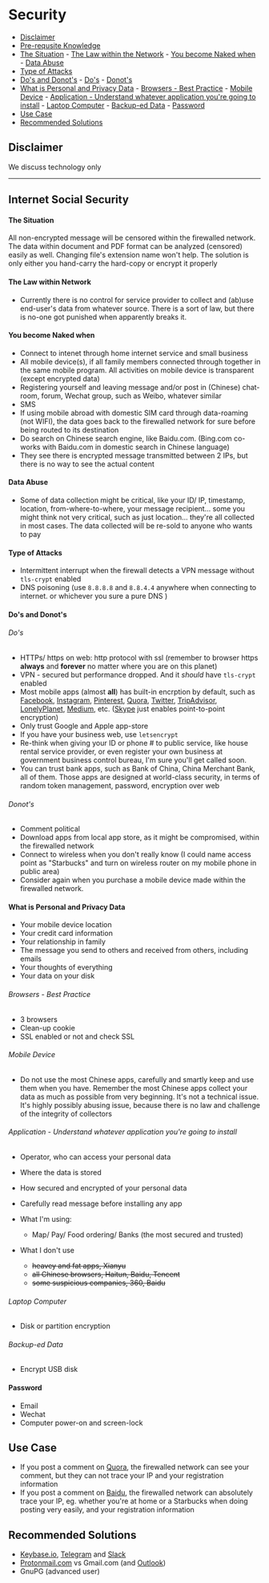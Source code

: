 # Security

<!-- TOC depthFrom:2 depthTo:6 withLinks:1 updateOnSave:1 orderedList:0 -->

- [Disclaimer](#disclaimer)
- [Pre-requsite Knowledge](#pre-requsite-knowledge)
- [The Situation](#the-situation)
		- [The Law within the Network](#the-law-within-the-network)
		- [You become Naked when](#you-become-naked-when)
		- [Data Abuse](#data-abuse)
- [Type of Attacks](#type-of-attacks)
- [Do's and Donot's](#dos-and-donots)
		- [Do's](#dos)
		- [Donot's](#donots)
- [What is Personal and Privacy Data](#what-is-personal-and-privacy-data)
		- [Browsers - Best Practice](#browsers-best-practice)
		- [Mobile Device](#mobile-device)
		- [Application - Understand whatever application you're going to install](#application-understand-whatever-application-youre-going-to-install)
		- [Laptop Computer](#laptop-computer)
		- [Backup-ed Data](#backup-ed-data)
		- [Password](#password)
- [Use Case](#use-case)
- [Recommended Solutions](#recommended-solutions)

<!-- /TOC -->

## Disclaimer

We discuss technology only

---

## Internet Social Security


#### The Situation

All non-encrypted message will be censored within the firewalled network. The data within document and PDF format can be analyzed (censored) easily as well. Changing file's extension name won't help. The solution is only either you hand-carry the hard-copy or encrypt it properly

#### The Law within Network

- Currently there is no control for service provider to collect and (ab)use end-user's data from whatever source. There is a sort of law, but there is no-one got punished when apparently breaks it.

#### You become Naked when

- Connect to intenet through home internet service and small business
- All mobile device(s), if all family members connected through together in the same mobile program. All activities on mobile device is transparent (except encrypted data)
- Registering yourself and leaving message and/or post in (Chinese) chat-room, forum, Wechat group, such as Weibo, whatever similar
- SMS
- If using mobile abroad with domestic SIM card through data-roaming (not WIFI), the data goes back to the firewalled network for sure before being routed to its destination
- Do search on Chinese search engine, like Baidu.com. (Bing.com co-works with Baidu.com in domestic search in Chinese language)
- They see there is encrypted message transmitted between 2 IPs, but there is no way to see the actual content

#### Data Abuse

- Some of data collection might be critical, like your ID/ IP, timestamp, location, from-where-to-where, your message recipient... some you might think not very critical, such as just location... they're all collected in most cases. The data collected will be re-sold to anyone who wants to pay

#### Type of Attacks

- Intermittent interrupt when the firewall detects a VPN message without ```tls-crypt``` enabled
- DNS poisoning (use ```8.8.8.8``` and ```8.8.4.4``` anywhere when connecting to internet. or whichever you sure a pure DNS )

#### Do's and Donot's

###### Do's

- HTTPs/ https on web: http protocol with ssl (remember to browser https __always__ and __forever__ no matter where you are on this planet)
- VPN - secured but performance dropped. And it _should_ have ```tls-crypt``` enabled
- Most mobile apps (almost __all__) has built-in encrption by default, such as [Facebook](https://facebook.com), [Instagram](https://instagram.com), [Pinterest](https://pinterest.com), [Quora](https://quora.com), [Twitter](https://twitter.com), [TripAdvisor](https://tripadvisor.com), [LonelyPlanet](https://lonelyplanet.com), [Medium](https://medium.com), etc. ([Skype](https://skype.com) just enables point-to-point encryption)
- Only trust Google and Apple app-store
- If you have your business web, use ```letsencrypt```
- Re-think when giving your ID or phone # to public service, like house rental service provider, or even register your own business at government business control bureau, I'm sure you'll get called soon.
- You can trust bank apps, such as Bank of China, China Merchant Bank, all of them. Those apps are designed at world-class security, in terms of random token management, password, encryption over web

###### Donot's

- Comment political
- Download apps from local app store, as it might be compromised, within the firewalled network
- Connect to wireless when you don't really know (I could name access point as "Starbucks" and turn on wireless router on my mobile phone in public area)
- Consider again when you purchase a mobile device made within the firewalled network.

#### What is Personal and Privacy Data
- Your mobile device location
- Your credit card information
- Your relationship in family
- The message you send to others and received from others, including emails
- Your thoughts of everything
- Your data on your disk

###### Browsers - Best Practice
- 3 browsers
- Clean-up cookie
- SSL enabled or not and check SSL

###### Mobile Device
- Do not use the most Chinese apps, carefully and smartly keep and use them when you have. Remember the most Chinese apps collect your data as much as possible from very beginning. It's not a technical issue. It's highly possibly abusing issue, because there is no law and challenge of the integrity of collectors

###### Application - Understand whatever application you're going to install
- Operator, who can access your personal data
- Where the data is stored
- How secured and encrypted of your personal data
- Carefully read message before installing any app

- What I'm using:
	- Map/ Pay/ Food ordering/ Banks (the most secured and trusted)

- What I don't use
	- ~~heavey and fat apps, Xianyu~~
	- ~~all Chinese browsers, Haitun, Baidu, Tencent~~
	- ~~some suspicious companies, 360, Baidu~~

###### Laptop Computer
- Disk or partition encryption

###### Backup-ed Data
- Encrypt USB disk

#### Password
- Email
- Wechat
- Computer power-on and screen-lock

## Use Case

- If you post a comment on [Quora](https://quora.com), the firewalled network can see your comment, but they can not trace your IP and your registration information
- If you post a comment on [Baidu](https://baiduo.com), the firewalled network can absolutely trace your IP, eg. whether you're at home or a Starbucks when doing posting very easily, and your registration information

## Recommended Solutions

- [Keybase.io](https://keybase.io), [Telegram](https://Telegram.com) and [Slack](https://slack.com)
- [Protonmail.com](https://protonmail.com) vs Gmail.com (and [Outlook](https://outlook.com))
- GnuPG (advanced user)
